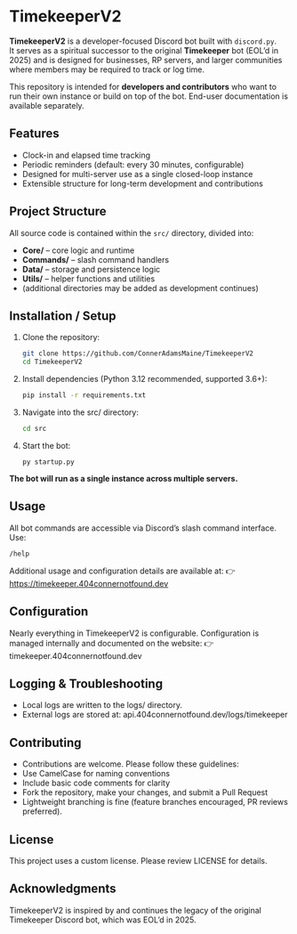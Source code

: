 # TimekeeperV2
**TimekeeperV2** is a developer-focused Discord bot built with `discord.py`.  
It serves as a spiritual successor to the original **Timekeeper** bot (EOL’d in 2025) and is designed for businesses, RP servers, and larger communities where members may be required to track or log time.  

This repository is intended for **developers and contributors** who want to run their own instance or build on top of the bot. End-user documentation is available separately.


## Features
- Clock-in and elapsed time tracking  
- Periodic reminders (default: every 30 minutes, configurable)  
- Designed for multi-server use as a single closed-loop instance  
- Extensible structure for long-term development and contributions  


## Project Structure
All source code is contained within the `src/` directory, divided into:  

- **Core/** – core logic and runtime  
- **Commands/** – slash command handlers  
- **Data/** – storage and persistence logic  
- **Utils/** – helper functions and utilities  
- (additional directories may be added as development continues)  


## Installation / Setup
1. Clone the repository:  
   ```bash
   git clone https://github.com/ConnerAdamsMaine/TimekeeperV2
   cd TimekeeperV2

2. Install dependencies (Python 3.12 recommended, supported 3.6+):
    ```bash
    pip install -r requirements.txt
    ```

3. Navigate into the src/ directory:
    ```bash
    cd src
    ```

4. Start the bot:
    ```
    py startup.py
    ```

**The bot will run as a single instance across multiple servers.**

## Usage
All bot commands are accessible via Discord’s slash command interface.
Use:
```text
/help
```

Additional usage and configuration details are available at:
👉 https://timekeeper.404connernotfound.dev

## Configuration
Nearly everything in TimekeeperV2 is configurable.
Configuration is managed internally and documented on the website:
👉 timekeeper.404connernotfound.dev

## Logging & Troubleshooting
- Local logs are written to the logs/ directory.
- External logs are stored at:
    api.404connernotfound.dev/logs/timekeeper


## Contributing
- Contributions are welcome. Please follow these guidelines:
- Use CamelCase for naming conventions
- Include basic code comments for clarity
- Fork the repository, make your changes, and submit a Pull Request
- Lightweight branching is fine (feature branches encouraged, PR reviews preferred).


## License
This project uses a custom license. Please review LICENSE for details.


## Acknowledgments
TimekeeperV2 is inspired by and continues the legacy of the original Timekeeper Discord bot, which was EOL’d in 2025.
